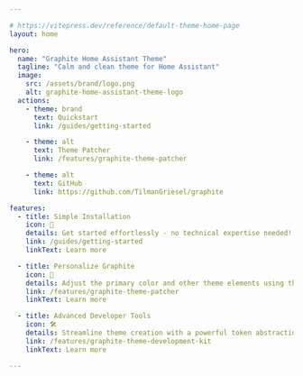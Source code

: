 ```yaml
---

# https://vitepress.dev/reference/default-theme-home-page
layout: home

hero:
  name: "Graphite Home Assistant Theme"
  tagline: "Calm and clean theme for Home Assistant"
  image:
    src: /assets/brand/logo.png
    alt: graphite-home-assistant-theme-logo
  actions:
    - theme: brand
      text: Quickstart
      link: /guides/getting-started

    - theme: alt
      text: Theme Patcher
      link: /features/graphite-theme-patcher

    - theme: alt
      text: GitHub
      link: https://github.com/TilmanGriesel/graphite

features:
  - title: Simple Installation
    icon: 🚀
    details: Get started effortlessly - no technical expertise needed! Perfect for users of all skill levels.
    link: /guides/getting-started
    linkText: Learn more

  - title: Personalize Graphite
    icon: 🎨
    details: Adjust the primary color and other theme elements using the Graphite Theme Patcher - no forking required.
    link: /features/graphite-theme-patcher
    linkText: Learn more

  - title: Advanced Developer Tools
    icon: 🛠️
    details: Streamline theme creation with a powerful token abstraction and tools designed to keep variants consistent and updates simple.
    link: /features/graphite-theme-development-kit
    linkText: Learn more

---
```

